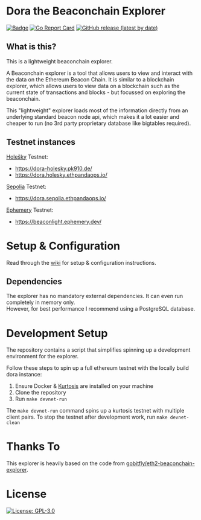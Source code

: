 # Dora the Beaconchain Explorer

[![Badge](https://github.com/ethpandaops/dora/actions/workflows/build-master.yml/badge.svg)](https://github.com/ethpandaops/dora/actions?query=workflow%3A%22Build+master%22)
[![Go Report Card](https://goreportcard.com/badge/github.com/ethpandaops/dora)](https://goreportcard.com/report/github.com/ethpandaops/dora)
[![GitHub release (latest by date)](https://img.shields.io/github/v/release/ethpandaops/dora?label=Latest%20Release)](https://github.com/ethpandaops/dora/releases/latest)

## What is this?
This is a lightweight beaconchain explorer.

A Beaconchain explorer is a tool that allows users to view and interact with the data on the Ethereum Beacon Chain. It is similar to a blockchain explorer, which allows users to view data on a blockchain such as the current state of transactions and blocks - but focussed on exploring the beaconchain.

This "lightweight" explorer loads most of the information directly from an underlying standard beacon node api, which makes it a lot easier and cheaper to run (no 3rd party proprietary database like bigtables required).

## Testnet instances
[Holešky](https://github.com/eth-clients/holesky) Testnet: 
* https://dora-holesky.pk910.de/
* https://dora.holesky.ethpandaops.io/

[Sepolia](https://github.com/eth-clients/sepolia) Testnet: 
* https://dora.sepolia.ethpandaops.io/

[Ephemery](https://github.com/ephemery-testnet/ephemery-resources) Testnet: 
* https://beaconlight.ephemery.dev/

# Setup & Configuration
Read through the [wiki](https://github.com/ethpandaops/dora/wiki) for setup & configuration instructions.

## Dependencies

The explorer has no mandatory external dependencies. It can even run completely in memory only.\
However, for best performance I recommend using a PostgreSQL database.

# Development Setup

The repository contains a script that simplifies spinning up a development environment for the explorer.

Follow these steps to spin up a full ethereum testnet with the locally build dora instance:

1. Ensure Docker & [Kurtosis](https://docs.kurtosis.com/install) are installed on your machine
2. Clone the repository
3. Run `make devnet-run`

The `make devnet-run` command spins up a kurtosis testnet with multiple client pairs. To stop the testnet after development work, run `make devnet-clean`

# Thanks To

This explorer is heavily based on the code from [gobitfly/eth2-beaconchain-explorer](https://github.com/gobitfly/eth2-beaconchain-explorer).

# License

[![License: GPL-3.0](https://img.shields.io/badge/license-GPLv3-blue.svg)](https://www.gnu.org/licenses/gpl-3.0)

